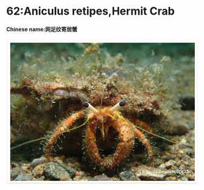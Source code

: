 # 62:Aniculus retipes,Hermit Crab

#### Chinese name:网足纹寄居蟹

![](../../.gitbook/assets/aniculus-retipes.jpg)

